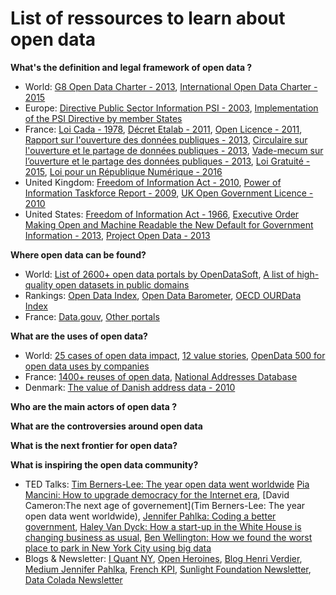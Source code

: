 List of ressources to learn about open data 
==

**What's the definition and legal framework of open data ?**

* World: [G8 Open Data Charter - 2013](https://www.gov.uk/government/publications/open-data-charter/g8-open-data-charter-and-technical-annex), [International Open Data Charter - 2015](http://opendatacharter.net/)
* Europe: [Directive Public Sector Information PSI - 2003](http://eur-lex.europa.eu/legal-content/EN/ALL/?uri=CELEX:02003L0098-20130717), [Implementation of the PSI Directive by member States](https://ec.europa.eu/digital-single-market/en/implementation-public-sector-information-directive)
* France: [Loi Cada - 1978](https://www.legifrance.gouv.fr/affichTexte.do?cidTexte=JORFTEXT000000339241), [Décret Etalab - 2011](https://www.legifrance.gouv.fr/affichTexte.do?cidTexte=JORFTEXT000023619063&categorieLien=id), [Open Licence - 2011](https://www.etalab.gouv.fr/licence-ouverte-open-licence), [Rapport sur l'ouverture des données publiques - 2013](http://www.ladocumentationfrancaise.fr/var/storage/rapports-publics/134000739.pdf), [Circulaire sur l'ouverture et le partage de données publiques - 2013](http://www.modernisation.gouv.fr/sites/default/files/fichiers-attaches/circulaire_ndeg_5677-sg_du_17_septembre_2013.pdf), [Vade-mecum sur l’ouverture et le partage des données publiques - 2013](http://www.opendatafrance.net/wp-content/uploads/2016/01/Vademecum_Ouverture_Etalab.pdf), [Loi Gratuité - 2015](https://www.legifrance.gouv.fr/affichTexte.do?cidTexte=JORFTEXT000031701525&categorieLien=id), [Loi pour un République Numérique - 2016](https://www.legifrance.gouv.fr/affichLoiPreparation.do?idDocument=JORFDOLE000031589829&type=general&typeLoi=proj&legislature=14)
* United Kingdom: [Freedom of Information Act - 2010](http://www.legislation.gov.uk/ukpga/2000/36/contents), [Power of Information Taskforce Report - 2009](https://ntouk.files.wordpress.com/2015/06/poit-report-final-pdf.pdf), [UK Open Government Licence - 2010](http://www.nationalarchives.gov.uk/doc/open-government-licence/version/2/) 
* United States: [Freedom of Information Act - 1966](https://www.justice.gov/jmd/freedom-information-act-pl-89-487), [Executive Order Making Open and Machine Readable the New Default for Government Information - 2013](https://www.whitehouse.gov/the-press-office/2013/05/09/executive-order-making-open-and-machine-readable-new-default-government-), [Project Open Data - 2013](https://www.whitehouse.gov/blog/2013/05/16/introducing-project-open-data)

**Where open data can be found?**

* World: [List of 2600+ open data portals by OpenDataSoft](https://www.opendatasoft.com/a-comprehensive-list-of-all-open-data-portals-around-the-world/), [A list of high-quality open datasets in public domains](https://github.com/caesar0301/awesome-public-datasets)
* Rankings: [Open Data Index](http://index.okfn.org/), [Open Data Barometer](http://opendatabarometer.org/), [OECD OURData Index](http://www.oecd.org/gov/digital-government/open-government-data.htm)
* France: [Data.gouv](https://www.data.gouv.fr/fr/), [Other portals](https://www.opendatasoft.com/a-comprehensive-list-of-all-open-data-portals-around-the-world/#/france)  

**What are the uses of open data?**

* World: [25 cases of open data impact](http://odimpact.org/), [12 value stories](http://opendatahandbook.org/value-stories/en/), [OpenData 500 for open data uses by companies](http://www.opendata500.com/) 
* France: [1400+ reuses of open data](https://www.data.gouv.fr/fr/dashboard/), [National Addresses Database](https://adresse.data.gouv.fr/)
* Denmark: [The value of Danish address data - 2010](http://www.adresse-info.dk/Portals/2/Benefit/Value_Assessment_Danish_Address_Data_UK_2010-07-07b.pdf)

**Who are the main actors of open data ?**

**What are the controversies around open data**

**What is the next frontier for open data?**

**What is inspiring the open data community?**

* TED Talks: [Tim Berners-Lee: The year open data went worldwide](http://www.ted.com/talks/tim_berners_lee_the_year_open_data_went_worldwide?) [Pia Mancini: How to upgrade democracy for the Internet era](https://www.youtube.com/watch?v=NXfYNdapq3Q), [David Cameron:The next age of governement](Tim Berners-Lee: The year open data went worldwide), [Jennifer Pahlka: Coding a better government](https://www.ted.com/talks/jennifer_pahlka_coding_a_better_government), [Haley Van Dyck: How a start-up in the White House is changing business as usual](https://www.ted.com/talks/haley_van_dyck_how_a_start_up_in_the_white_house_is_changing_business_as_usual), [Ben Wellington: How we found the worst place to park in New York City using big data](https://www.ted.com/talks/ben_wellington_how_we_found_the_worst_place_to_park_in_new_york_city_using_big_data)
* Blogs & Newsletter: [I Quant NY](http://iquantny.tumblr.com/), [Open Heroines](https://medium.com/open-heroines), [Blog Henri Verdier](http://www.henriverdier.com), [Medium Jennifer Pahlka](https://medium.com/@pahlkadot), [French KPI](http://www.frenchkpi.com/), [Sunlight Foundation Newsletter](https://sunlightfoundation.com/blog/2014/11/14/introducing-today-in-opengov-our-new-morning-newsletter/), [Data Colada Newsletter](http://datacolada.launchrock.com/)
